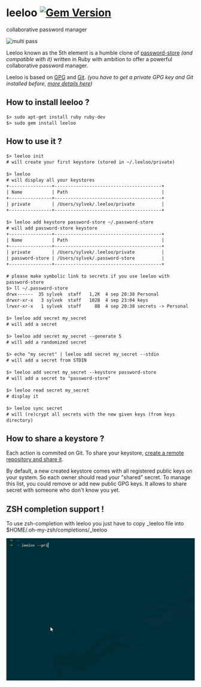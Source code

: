 # leeloo [![Gem Version](https://badge.fury.io/rb/leeloo.svg)](https://badge.fury.io/rb/leeloo)
collaborative password manager

![multi pass](https://media.giphy.com/media/dVneNbpJiD2AU/giphy.gif)

Leeloo known as the 5th element is a humble clone of [password-store](https://www.passwordstore.org/) _(and compatible with it)_ written in Ruby with ambition to offer a powerful collaborative password manager.

Leeloo is based on [GPG](https://gnupg.org/) and [Git](https://git-scm.com/). _(you have to get a private GPG key and Git installed before, [more details here](https://www.gnupg.org/gph/en/manual/c14.html))_

## How to install leeloo ?

```
$> sudo apt-get install ruby ruby-dev
$> sudo gem install leeloo
```

## How to use it ?

```
$> leeloo init
# will create your first keystore (stored in ~/.leeloo/private)

$> leeloo
# will display all your keystores
+----------------+----------------------------------------+
| Name           | Path                                   |
+----------------+----------------------------------------+
| private        | /Users/sylvek/.leeloo/private          |
+----------------+----------------------------------------+

$> leeloo add keystore password-store ~/.password-store
# will add password-store keystore
+----------------+----------------------------------------+
| Name           | Path                                   |
+----------------+----------------------------------------+
| private        | /Users/sylvek/.leeloo/private          |
| password-store | /Users/sylvek/.password-store          |
+----------------+----------------------------------------+

# please make symbolic link to secrets if you use leeloo with password-store
$> ll ~/.password-store
drwx------  35 sylvek  staff   1,2K  4 sep 20:38 Personal
drwxr-xr-x   3 sylvek  staff   102B  4 sep 23:04 keys
lrwxr-xr-x   1 sylvek  staff     8B  4 sep 20:38 secrets -> Personal

$> leeloo add secret my_secret
# will add a secret

$> leeloo add secret my_secret --generate 5
# will add a randomized secret

$> echo "my secret" | leeloo add secret my_secret --stdin
# will add a secret from STDIN

$> leeloo add secret my_secret --keystore password-store
# will add a secret to "password-store"

$> leeloo read secret my_secret
# display it

$> leeloo sync secret
# will (re)crypt all secrets with the new given keys (from keys directory)
```

## How to share a keystore ?

Each action is commited on Git. To share your keystore, [create a remote repository and share it](https://git-scm.com/book/en/v2/Git-Basics-Working-with-Remotes).

By default, a new created keystore comes with all registered public keys on your system. So each owner should read your "shared" secret. To manage this list, you could remove or add new public GPG keys. It allows to share secret with someone who don't know you yet.


## ZSH completion support !

To use zsh-completion with leeloo you just have to copy _leeloo file into $HOME/.oh-my-zsh/completions/_leeloo

![demo](leeloo.gif)
